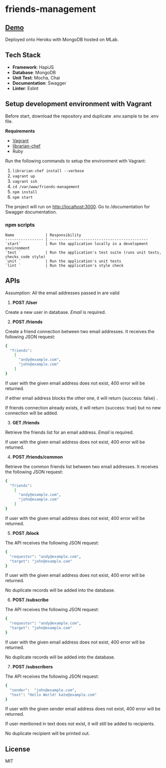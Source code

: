 # friends-management

## [Demo](https://friends-management-api.herokuapp.com/documentation#!/user/postUser)

Deployed onto Heroku with MongoDB hosted on MLab.

## Tech Stack
* **Framework**: HapiJS
* **Database**: MongoDB
* **Unit Test**: Mocha, Chai
* **Documentation**: Swagger
* **Linter**: Eslint

## Setup development environment with Vagrant

Before start, download the repository and duplicate .env.sample to be .env file.

**Requirements**
* [Vagrant](https://www.vagrantup.com/)
* [librarian-chef](https://github.com/applicationsonline/librarian-chef)
* Ruby

Run the following commands to setup the environment with Vagrant:
1. ```librarian-chef install --verbose```
2. ```vagrant up```
3. ```vagrant ssh```
4. ```cd /var/www/friends-management```
5. ```npm install```
6. ```npm start```


The project will run on [http://localhost:3000](http://localhost:3000). Go to /documentation for Swagger documentation.

### npm scripts
    
    
    
    Name              | Responsibility
    ----------------- | --------------------------------------------
    `start`           | Run the application locally in a development environment
    `test `           | Run the application's test suite (runs unit tests, checks code style)
    `unit `           | Run the application's unit tests
    `lint `           | Run the application's style check
    
## APIs

Assumption: All the email addresses passed in are valid

1. **POST /User**

Create a new user in database. *Email* is required.

2. **POST /friends**

Create a friend connection between two email addresses. It receives the following JSON request:
```bash
{
  "friends":
    [
      "andy@example.com",
      "john@example.com"
    ]
}
```
If user with the given email address does not exist, 400 error will be returned.

if either email address blocks the other one, it will return {success: false} .

If friends connection already exists, it will return {success: true} but no new connection will be added.

3. **GET /friends**

Retrieve the friends list for an email address. *Email* is required.

If user with the given email address does not exist, 400 error will be returned.

4. **POST /friends/common**

Retrieve the common friends list between two email addresses. It receives the following JSON request:
```bash
{
  "friends":
    [
      "andy@example.com",
      "john@example.com"
    ]
}
```
If user with the given email address does not exist, 400 error will be returned.

5. **POST /block**

The API receives the following JSON request:
```bash
{
  "requestor": "andy@example.com",
  "target": "john@example.com"
}
```

If user with the given email address does not exist, 400 error will be returned.

No duplicate records will be added into the database.

6. **POST /subscribe**

The API receives the following JSON request:
```bash
{
  "requestor": "andy@example.com",
  "target": "john@example.com"
}
```

If user with the given email address does not exist, 400 error will be returned.

No duplicate records will be added into the database.

7. **POST /subscribers**

The API receives the following JSON request:
```bash
{
  "sender":  "john@example.com",
  "text": "Hello World! kate@example.com"
}
```
If user with the given sender email address does not exist, 400 error will be returned.

If user mentioned in text does not exist, it will still be added to recipients.

No duplicate recipient will be printed out.


## License

MIT
